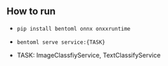 ## How to run

- `pip install bentoml onnx onxxruntime`
- `bentoml serve service:{TASK}`

- TASK: ImageClassfiyService, TextClassifyService
